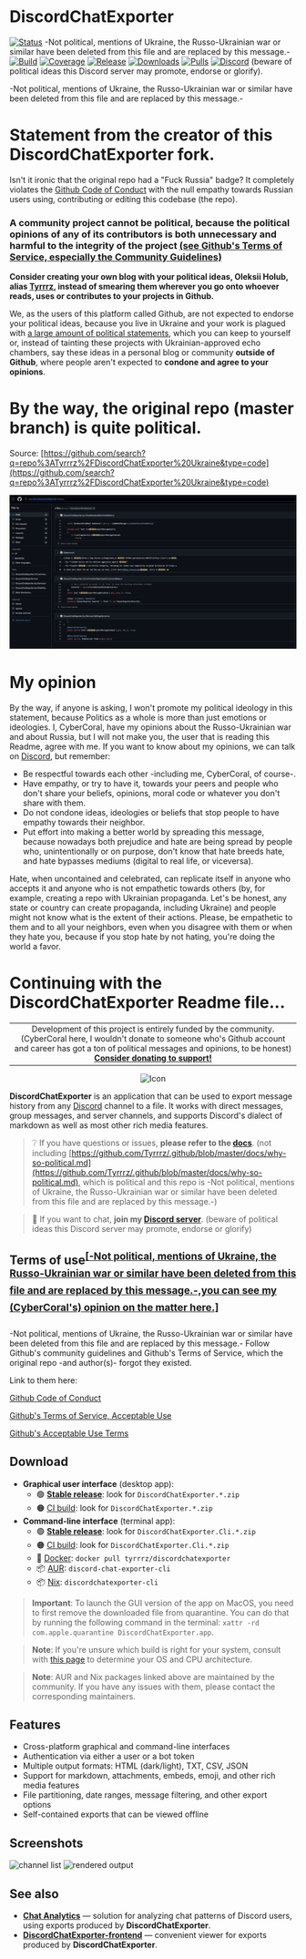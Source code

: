# DiscordChatExporter

[![Status](https://img.shields.io/badge/status-maintenance-ffd700.svg)](https://github.com/Tyrrrz/.github/blob/master/docs/project-status.md)
-Not political, mentions of Ukraine, the Russo-Ukrainian war or similar have been deleted from this file and are replaced by this message.-
[![Build](https://img.shields.io/github/actions/workflow/status/Tyrrrz/DiscordChatExporter/main.yml?branch=master)](https://github.com/Tyrrrz/DiscordChatExporter/actions)
[![Coverage](https://img.shields.io/codecov/c/github/Tyrrrz/DiscordChatExporter/master)](https://codecov.io/gh/Tyrrrz/DiscordChatExporter)
[![Release](https://img.shields.io/github/release/Tyrrrz/DiscordChatExporter.svg)](https://github.com/Tyrrrz/DiscordChatExporter/releases)
[![Downloads](https://img.shields.io/github/downloads/Tyrrrz/DiscordChatExporter/total.svg)](https://github.com/Tyrrrz/DiscordChatExporter/releases)
[![Pulls](https://img.shields.io/docker/pulls/tyrrrz/discordchatexporter)](https://hub.docker.com/r/tyrrrz/discordchatexporter)
[![Discord](https://img.shields.io/discord/869237470565392384?label=discord)](https://discord.gg/2SUWKFnHSm) (beware of political ideas this Discord server may promote, endorse or glorify).

-Not political, mentions of Ukraine, the Russo-Ukrainian war or similar have been deleted from this file and are replaced by this message.-

# Statement from the creator of this DiscordChatExporter fork.

Isn't it ironic that the original repo had a "Fuck Russia" badge? It completely violates the [Github Code of Conduct](https://docs.github.com/en/site-policy/github-terms/github-community-code-of-conduct) with the null empathy towards Russian users using, contributing or editing this codebase (the repo). 

### A community project cannot be political, because **the political opinions of any of its contributors is both unnecessary and harmful to the integrity of the project** [(see Github's Terms of Service, especially the Community Guidelines)](https://docs.github.com/en/site-policy/github-terms/github-community-guidelines)

<b>Consider creating your own blog with your political ideas,  Oleksii Holub, alias [Tyrrrz](https://github.com/Tyrrrz/), instead of smearing them wherever you go onto whoever reads, uses or contributes to your projects in Github.</b>

We, as the users of this platform called Github, are not expected to endorse your political ideas, because you live in Ukraine and your work is plagued with [a large amount of political statements](https://github.com/search?q=owner%3ATyrrrz%20political&type=code), which you can keep to yourself or, instead of tainting these projects with Ukrainian-approved echo chambers, say these ideas in a personal blog or community **outside of Github**, where people aren't expected to **condone and agree to your opinions**.

# By the way, the original repo (master branch) is quite political.
Source: [https://github.com/search?q=repo%3ATyrrrz%2FDiscordChatExporter%20Ukraine&type=code](https://github.com/search?q=repo%3ATyrrrz%2FDiscordChatExporter%20Ukraine&type=code)
<p align="center">
    <img src="bias.png" alt="The codebase has, at the time of editing this Readme (27 August 2025), 4 mentions of Ukraine." />
</p>

# My opinion
By the way, if anyone is asking, I won't promote my political ideology in this statement, because Politics as a whole is more than just emotions or ideologies. I, CyberCoral, have my opinions about the Russo-Ukrainian war and about Russia, but I will not make you, the user that is reading this Readme, agree with me. If you want to know about my opinions, we can talk on [Discord](https://discordapp.com/users/401513599849201684), but remember:

- Be respectful towards each other -including me, CyberCoral, of course-.
- Have empathy, or try to have it, towards your peers and people who don't share your beliefs, opinions, moral code or whatever you don't share with them.
- Do not condone ideas, ideologies or beliefs that stop people to have empathy towards their neighbor. 
- Put effort into making a better world by spreading this message, because nowadays both prejudice and hate are being spread by people who, unintentionally or on purpose, don't know that hate breeds hate, and hate bypasses mediums (digital to real life, or viceversa). 

Hate, when uncontained and celebrated, can replicate itself in anyone who accepts it and anyone who is not empathetic towards others (by, for example, creating a repo with Ukrainian propaganda. Let's be honest, any state or country can create propaganda, including Ukraine) and people might not know what is the extent of their actions. Please, be empathetic to them and to all your neighbors, even when you disagree with them or when they hate you, because if you stop hate by not hating, you're doing the world a favor.

# Continuing with the DiscordChatExporter Readme file...

<table>
    <tr>
        <td width="99999" align="center">Development of this project is entirely funded by the community. (CyberCoral here, I wouldn't donate to someone who's Github account and career has got a ton of political messages and opinions, to be honest) <b><a href="https://tyrrrz.me/donate">Consider donating to support!</a></b></td>
    </tr>
</table>

<p align="center">
    <img src="favicon.png" alt="Icon" />
</p>

**DiscordChatExporter** is an application that can be used to export message history from any [Discord](https://discord.com) channel to a file.
It works with direct messages, group messages, and server channels, and supports Discord's dialect of markdown as well as most other rich media features.

> ❔ If you have questions or issues, **please refer to the [docs](.docs)**. (not including [https://github.com/Tyrrrz/.github/blob/master/docs/why-so-political.md](https://github.com/Tyrrrz/.github/blob/master/docs/why-so-political.md), which is political and this repo is -Not political, mentions of Ukraine, the Russo-Ukrainian war or similar have been deleted from this file and are replaced by this message.-)

> 💬 If you want to chat, **join my [Discord server](https://discord.gg/2SUWKFnHSm)**. (beware of political ideas this Discord server may promote, endorse or glorify)

## Terms of use<sup>[[-Not political, mentions of Ukraine, the Russo-Ukrainian war or similar have been deleted from this file and are replaced by this message.-,you can see my (CyberCoral's) opinion on the matter here.]](https://github.com/CyberCoral/DiscordChatExporter/edit/master/Readme.md#L14)</sup>

-Not political, mentions of Ukraine, the Russo-Ukrainian war or similar have been deleted from this file and are replaced by this message.-
Follow Github's community guidelines and Github's Terms of Service, which the original repo -and author(s)- forgot they existed.

Link to them here:

[Github Code of Conduct](https://docs.github.com/en/site-policy/github-terms/github-community-code-of-conduct)

[Github's Terms of Service, Acceptable Use](https://docs.github.com/en/site-policy/github-terms/github-terms-of-service#c-acceptable-use)

[Github's Acceptable Use Terms](https://docs.github.com/en/site-policy/acceptable-use-policies/github-acceptable-use-policies)


## Download

- **Graphical user interface** (desktop app):
  - 🟢 **[Stable release](https://github.com/Tyrrrz/DiscordChatExporter/releases/latest)**: look for `DiscordChatExporter.*.zip`
  - 🟠 [CI build](https://github.com/Tyrrrz/DiscordChatExporter/actions/workflows/main.yml): look for `DiscordChatExporter.*.zip`
- **Command-line interface** (terminal app):
  - 🟢 **[Stable release](https://github.com/Tyrrrz/DiscordChatExporter/releases/latest)**: look for `DiscordChatExporter.Cli.*.zip`
  - 🟠 [CI build](https://github.com/Tyrrrz/DiscordChatExporter/actions/workflows/main.yml): look for `DiscordChatExporter.Cli.*.zip`
  - 🐋 [Docker](https://hub.docker.com/r/tyrrrz/discordchatexporter): `docker pull tyrrrz/discordchatexporter`
  - 📦 [AUR](https://aur.archlinux.org/packages/discord-chat-exporter-cli): `discord-chat-exporter-cli`
  - 📦 [Nix](https://search.nixos.org/packages?query=discordchatexporter-cli): `discordchatexporter-cli`

> **Important**:
> To launch the GUI version of the app on MacOS, you need to first remove the downloaded file from quarantine.
> You can do that by running the following command in the terminal: `xattr -rd com.apple.quarantine DiscordChatExporter.app`.

> **Note**:
> If you're unsure which build is right for your system, consult with [this page](https://useragent.cc) to determine your OS and CPU architecture.

> **Note**:
> AUR and Nix packages linked above are maintained by the community.
> If you have any issues with them, please contact the corresponding maintainers.

## Features

- Cross-platform graphical and command-line interfaces
- Authentication via either a user or a bot token
- Multiple output formats: HTML (dark/light), TXT, CSV, JSON
- Support for markdown, attachments, embeds, emoji, and other rich media features
- File partitioning, date ranges, message filtering, and other export options
- Self-contained exports that can be viewed offline

## Screenshots

![channel list](.assets/list.png)
![rendered output](.assets/output.png)

## See also

- [**Chat Analytics**](https://github.com/mlomb/chat-analytics) — solution for analyzing chat patterns of Discord users, using exports produced by **DiscordChatExporter**.
- [**DiscordChatExporter-frontend**](https://github.com/slatinsky/DiscordChatExporter-frontend) — convenient viewer for exports produced by **DiscordChatExporter**.
